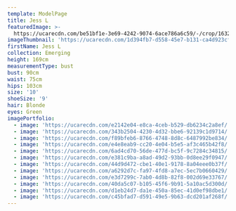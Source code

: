 ```yaml
---
template: ModelPage
title: Jess L
featuredImage: >-
  https://ucarecdn.com/be51bf1e-3e69-4242-9074-6ace786a6c59/-/crop/1632x828/0,465/-/preview/
imageThumbnail: 'https://ucarecdn.com/1d394fb7-d558-45e7-b131-ca4d923cfe7a/'
firstName: Jess L
collection: Emerging
height: 169cm
measurementType: bust
bust: 90cm
waist: 75cm
hips: 103cm
size: '10'
shoeSize: '9'
hair: Blonde
eyes: Green
imagePortfolio:
  - image: 'https://ucarecdn.com/e2142e04-e8ca-4ceb-b529-db6234c2a8ef/'
  - image: 'https://ucarecdn.com/343b2504-4230-4d32-bbe6-92139c1d9714/'
  - image: 'https://ucarecdn.com/f89bfeb6-8766-4748-8d8c-6487992be834/'
  - image: 'https://ucarecdn.com/e4e8eab9-cc20-4e04-b5e5-af3c465b42f8/'
  - image: 'https://ucarecdn.com/6ad4cd70-56de-477d-bc5f-9c7284c34815/'
  - image: 'https://ucarecdn.com/e381c9ba-a8ad-49d2-93bb-0d8ee29f0947/'
  - image: 'https://ucarecdn.com/44d9d472-cbe1-40e1-9178-8a04eee0b37f/'
  - image: 'https://ucarecdn.com/a6292d7c-fa97-4fd8-a7ec-5ec7b0660429/'
  - image: 'https://ucarecdn.com/e3d7299c-7ab0-4d8b-82f8-002d69e33767/'
  - image: 'https://ucarecdn.com/40da5c07-b105-45f6-9b91-5a10ac5d300d/'
  - image: 'https://ucarecdn.com/d1eb24d7-da1e-450a-85ec-41d0ef98dbe1/'
  - image: 'https://ucarecdn.com/c45bfad7-d591-49e5-9b63-dcd201af268f/'
---
```


